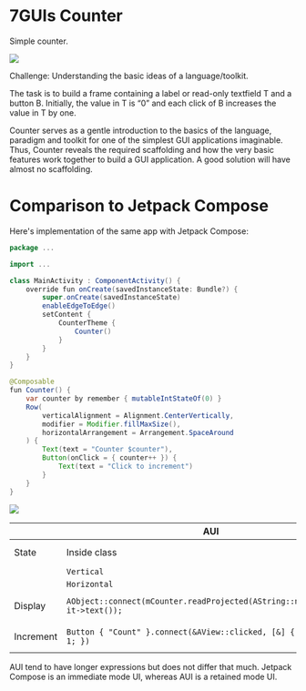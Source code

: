 # 7GUIs Counter

<!-- aui:example 7guis -->
Simple counter.

![](imgs/docs/imgs/Screenshot_20250401_081123.png)

Challenge: Understanding the basic ideas of a language/toolkit.

The task is to build a frame containing a label or read-only textfield T and a button B. Initially, the value in T is
“0” and each click of B increases the value in T by one.

Counter serves as a gentle introduction to the basics of the language, paradigm and toolkit for one of the simplest GUI
applications imaginable. Thus, Counter reveals the required scaffolding and how the very basic features work together to
build a GUI application. A good solution will have almost no scaffolding.

<!-- aui:include examples/7guis/counter/src/main.cpp -->

# Comparison to Jetpack Compose

Here's implementation of the same app with Jetpack Compose:

```java
package ...

import ...

class MainActivity : ComponentActivity() {
    override fun onCreate(savedInstanceState: Bundle?) {
        super.onCreate(savedInstanceState)
        enableEdgeToEdge()
        setContent {
            CounterTheme {
                Counter()
            }
        }
    }
}

@Composable
fun Counter() {
    var counter by remember { mutableIntStateOf(0) }
    Row(
        verticalAlignment = Alignment.CenterVertically,
        modifier = Modifier.fillMaxSize(),
        horizontalArrangement = Arrangement.SpaceAround
    ) {
        Text(text = "Counter $counter"),
        Button(onClick = { counter++ }) {
            Text(text = "Click to increment")
        }
    }
}
```

![](imgs/docs/imgs/Screenshot_20250401_081455.png)

|           | AUI                                                                           | Kotlin                            |
|-----------|-------------------------------------------------------------------------------|-----------------------------------|
| State     | Inside class                                                                  | Local variable (`remember`)       |
|           | `Vertical`                                                                    | `Column`                          |
|           | `Horizontal`                                                                  | `Row`                             |
| Display   | `AObject::connect(mCounter.readProjected(AString::number<int>), it->text());` | `Text(text = "Counter $counter")` |
| Increment | `Button { "Count" }.connect(&AView::clicked, [&] { mCounter += 1; })`         | `Button(onClick = { counter++ })` |


AUI tend to have longer expressions but does not differ that much. Jetpack Compose is an immediate mode UI, whereas AUI
is a retained mode UI.
